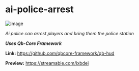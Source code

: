 # ai-police-arrest

![image](https://github.com/Summaw/ai-police-arrest/assets/98126132/e134262d-28f3-42a1-9191-9a18da8aed91)

*Ai police can arrest players and bring them the police station*

***Uses Qb-Core Framework***

**Link:** https://github.com/qbcore-framework/qb-hud

**Preview:**
https://streamable.com/ixbdei
